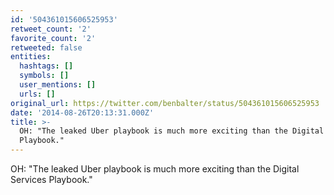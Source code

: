 ```yaml
---
id: '504361015606525953'
retweet_count: '2'
favorite_count: '2'
retweeted: false
entities:
  hashtags: []
  symbols: []
  user_mentions: []
  urls: []
original_url: https://twitter.com/benbalter/status/504361015606525953
date: '2014-08-26T20:13:31.000Z'
title: >-
  OH: "The leaked Uber playbook is much more exciting than the Digital Services
  Playbook."
---
```


OH: "The leaked Uber playbook is much more exciting than the Digital Services Playbook."